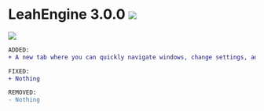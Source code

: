 # LeahEngine 3.0.0 <a href="https://github.com/TAGMONKE/LeahEngine/releases/3.0.0"><img src="https://img.shields.io/github/downloads/TAGMONKE/LeahEngine/LeahEngine?style=for-the-badge"></a> <a href="https://github.com/TAGMONKE/LeahEngine/blob/main/Documentation.md">
  <img src="https://img.shields.io/badge/Documentation-blue?style=for-the-badge">
</a>

```diff
ADDED:
+ A new tab where you can quickly navigate windows, change settings, add objects, **and tons more**.

FIXED:
+ Nothing

REMOVED:
- Nothing

```
